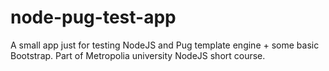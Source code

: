 # node-pug-test-app

A small app just for testing NodeJS and Pug template engine + some basic Bootstrap. Part of Metropolia university NodeJS short course.
